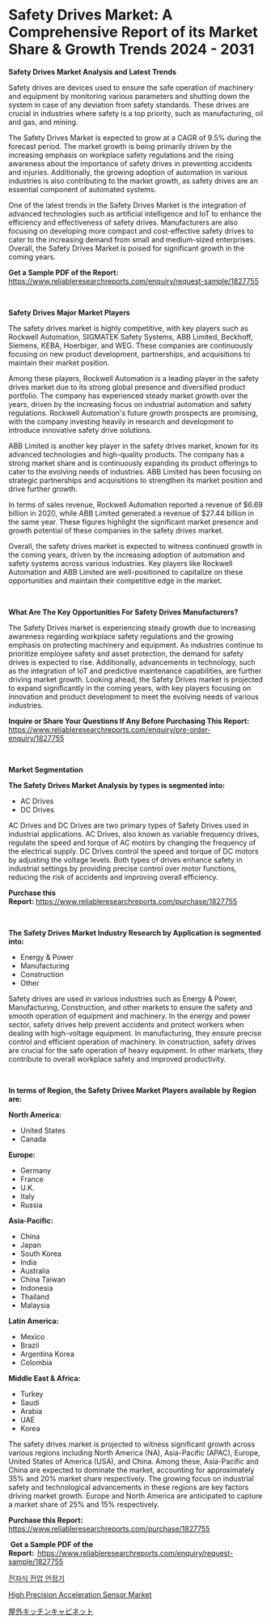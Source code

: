 <p><h1>Safety Drives Market: A Comprehensive Report of its Market Share & Growth Trends 2024 - 2031</h1></p><p><strong>Safety Drives Market Analysis and Latest Trends</strong></p>
<p><p>Safety drives are devices used to ensure the safe operation of machinery and equipment by monitoring various parameters and shutting down the system in case of any deviation from safety standards. These drives are crucial in industries where safety is a top priority, such as manufacturing, oil and gas, and mining.</p><p>The Safety Drives Market is expected to grow at a CAGR of 9.5% during the forecast period. The market growth is being primarily driven by the increasing emphasis on workplace safety regulations and the rising awareness about the importance of safety drives in preventing accidents and injuries. Additionally, the growing adoption of automation in various industries is also contributing to the market growth, as safety drives are an essential component of automated systems.</p><p>One of the latest trends in the Safety Drives Market is the integration of advanced technologies such as artificial intelligence and IoT to enhance the efficiency and effectiveness of safety drives. Manufacturers are also focusing on developing more compact and cost-effective safety drives to cater to the increasing demand from small and medium-sized enterprises. Overall, the Safety Drives Market is poised for significant growth in the coming years.</p></p>
<p><strong>Get a Sample PDF of the Report:&nbsp;</strong> <a href="https://www.reliableresearchreports.com/enquiry/request-sample/1827755">https://www.reliableresearchreports.com/enquiry/request-sample/1827755</a></p>
<p>&nbsp;</p>
<p><strong>Safety Drives Major Market Players</strong></p>
<p><p>The safety drives market is highly competitive, with key players such as Rockwell Automation, SIGMATEK Safety Systems, ABB Limited, Beckhoff, Siemens, KEBA, Hoerbiger, and WEG. These companies are continuously focusing on new product development, partnerships, and acquisitions to maintain their market position.</p><p>Among these players, Rockwell Automation is a leading player in the safety drives market due to its strong global presence and diversified product portfolio. The company has experienced steady market growth over the years, driven by the increasing focus on industrial automation and safety regulations. Rockwell Automation's future growth prospects are promising, with the company investing heavily in research and development to introduce innovative safety drive solutions.</p><p>ABB Limited is another key player in the safety drives market, known for its advanced technologies and high-quality products. The company has a strong market share and is continuously expanding its product offerings to cater to the evolving needs of industries. ABB Limited has been focusing on strategic partnerships and acquisitions to strengthen its market position and drive further growth.</p><p>In terms of sales revenue, Rockwell Automation reported a revenue of $6.69 billion in 2020, while ABB Limited generated a revenue of $27.44 billion in the same year. These figures highlight the significant market presence and growth potential of these companies in the safety drives market.</p><p>Overall, the safety drives market is expected to witness continued growth in the coming years, driven by the increasing adoption of automation and safety systems across various industries. Key players like Rockwell Automation and ABB Limited are well-positioned to capitalize on these opportunities and maintain their competitive edge in the market.</p></p>
<p>&nbsp;</p>
<p><strong>What Are The Key Opportunities For Safety Drives Manufacturers?</strong></p>
<p><p>The Safety Drives market is experiencing steady growth due to increasing awareness regarding workplace safety regulations and the growing emphasis on protecting machinery and equipment. As industries continue to prioritize employee safety and asset protection, the demand for safety drives is expected to rise. Additionally, advancements in technology, such as the integration of IoT and predictive maintenance capabilities, are further driving market growth. Looking ahead, the Safety Drives market is projected to expand significantly in the coming years, with key players focusing on innovation and product development to meet the evolving needs of various industries.</p></p>
<p><strong>Inquire or Share Your Questions If Any Before Purchasing This Report:</strong> <a href="https://www.reliableresearchreports.com/enquiry/pre-order-enquiry/1827755">https://www.reliableresearchreports.com/enquiry/pre-order-enquiry/1827755</a></p>
<p>&nbsp;</p>
<p><strong>Market Segmentation</strong></p>
<p><strong>The Safety Drives Market Analysis by types is segmented into:</strong></p>
<p><ul><li>AC Drives</li><li>DC Drives</li></ul></p>
<p><p>AC Drives and DC Drives are two primary types of Safety Drives used in industrial applications. AC Drives, also known as variable frequency drives, regulate the speed and torque of AC motors by changing the frequency of the electrical supply. DC Drives control the speed and torque of DC motors by adjusting the voltage levels. Both types of drives enhance safety in industrial settings by providing precise control over motor functions, reducing the risk of accidents and improving overall efficiency.</p></p>
<p><strong>Purchase this Report:&nbsp;</strong><a href="https://www.reliableresearchreports.com/purchase/1827755">https://www.reliableresearchreports.com/purchase/1827755</a></p>
<p>&nbsp;</p>
<p><strong>The Safety Drives Market Industry Research by Application is segmented into:</strong></p>
<p><ul><li>Energy & Power</li><li>Manufacturing</li><li>Construction</li><li>Other</li></ul></p>
<p><p>Safety drives are used in various industries such as Energy & Power, Manufacturing, Construction, and other markets to ensure the safety and smooth operation of equipment and machinery. In the energy and power sector, safety drives help prevent accidents and protect workers when dealing with high-voltage equipment. In manufacturing, they ensure precise control and efficient operation of machinery. In construction, safety drives are crucial for the safe operation of heavy equipment. In other markets, they contribute to overall workplace safety and improved productivity.</p></p>
<p>&nbsp;</p>
<p><strong>In terms of Region, the Safety Drives Market Players available by Region are:</strong></p>
<p>
    <p> <strong> North America: </strong>
        <ul>
            <li>United States</li>
            <li>Canada</li>
        </ul>
        </p> 
    <p> <strong> Europe: </strong>
        <ul>
            <li>Germany</li>
            <li>France</li>
            <li>U.K.</li>
            <li>Italy</li>
            <li>Russia</li>
        </ul>
        </p> 
    <p> <strong> Asia-Pacific: </strong>
        <ul>
            <li>China</li>
            <li>Japan</li>
            <li>South Korea</li>
            <li>India</li>
            <li>Australia</li>
            <li>China Taiwan</li>
            <li>Indonesia</li>
            <li>Thailand</li>
            <li>Malaysia</li>
        </ul>
        </p> 
    <p> <strong> Latin America: </strong>
        <ul>
            <li>Mexico</li>
            <li>Brazil</li>
            <li>Argentina Korea</li>
            <li>Colombia</li>
        </ul>
        </p> 
    <p> <strong> Middle East & Africa: </strong>
        <ul>
            <li>Turkey</li>
            <li>Saudi</li>
            <li>Arabia</li>
            <li>UAE</li>
            <li>Korea</li>
        </ul>
    </p>
    </p>
<p><p>The safety drives market is projected to witness significant growth across various regions including North America (NA), Asia-Pacific (APAC), Europe, United States of America (USA), and China. Among these, Asia-Pacific and China are expected to dominate the market, accounting for approximately 35% and 20% market share respectively. The growing focus on industrial safety and technological advancements in these regions are key factors driving market growth. Europe and North America are anticipated to capture a market share of 25% and 15% respectively.</p></p>
<p><strong>Purchase this Report: </strong><a href="https://www.reliableresearchreports.com/purchase/1827755">https://www.reliableresearchreports.com/purchase/1827755</a></p>
<p>&nbsp;<strong>Get a Sample PDF of the Report:&nbsp;&nbsp;</strong><a href="https://www.reliableresearchreports.com/enquiry/request-sample/1827755">https://www.reliableresearchreports.com/enquiry/request-sample/1827755</a></p>
<p><strong></strong></p>
<p><p><a href="https://medium.com/@sillysally687568/%EC%A0%84%EC%9E%90-%EC%A0%84%EC%95%95-%EC%95%88%EC%A0%95%EA%B8%B0-%EC%8B%9C%EC%9E%A5-%EB%B6%84%EC%84%9D-%EA%B7%B8-cagr-%EC%8B%9C%EC%9E%A5-%EC%84%B8%EB%B6%84%ED%99%94-%EB%B0%8F-%EC%84%B8%EA%B3%84-%EC%82%B0%EC%97%85-%EA%B0%9C%EC%9A%94-5dfab988c698">전자식 전압 안정기</a></p><p><a href="https://medium.com/@lisastevens48/high-precision-acceleration-sensor-market-competitive-analysis-market-trends-and-forecast-to-2031-6b8b92d63fac">High Precision Acceleration Sensor Market</a></p><p><a href="https://medium.com/@shawnsmihv6/%E3%82%A2%E3%82%A6%E3%83%88%E3%83%89%E3%82%A2%E3%82%AD%E3%83%83%E3%83%81%E3%83%B3%E3%82%AD%E3%83%A3%E3%83%93%E3%83%8D%E3%83%83%E3%83%88%E3%81%AE%E5%B8%82%E5%A0%B4-%E3%82%BF%E3%82%A4%E3%83%97-%E3%82%A2%E3%83%97%E3%83%AA%E3%82%B1%E3%83%BC%E3%82%B7%E3%83%A7%E3%83%B3-%E5%9C%B0%E7%90%86%E3%81%AB%E3%82%88%E3%82%8B%E5%8C%85%E6%8B%AC%E7%9A%84%E3%81%AA%E8%A9%95%E4%BE%A1-f15d9e547b61">屋外キッチンキャビネット</a></p></p>